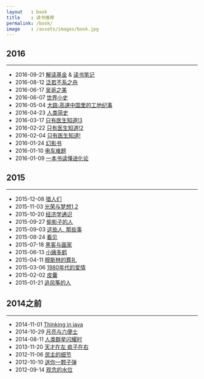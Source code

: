 ```yaml
---
layout   : book
title    : 读书推荐
permalink: /book/
image    : /assets/images/book.jpg
---
```



## 2016
-------------------------------------------------------------------------------
  - 2016-09-21 [解读基金](https://book.douban.com/subject/2051332/) & [读书笔记]()
  - 2016-08-12 [泛若不系之舟](https://book.douban.com/subject/25920202/)
  - 2016-06-17 [吴哥之美](https://book.douban.com/subject/25918820/)
  - 2016-06-07 [世界小史](https://book.douban.com/subject/26292964/)
  - 2016-05-04 [大路:高速中国里的工地纪事](https://book.douban.com/subject/26666589/)
  - 2016-04-23 [人类简史](https://book.douban.com/subject/25985021/)
  - 2016-03-17 [只有医生知道!3](https://book.douban.com/subject/26680437/)
  - 2016-02-22 [只有医生知道!2](https://book.douban.com/subject/25747217/)
  - 2016-02-04 [只有医生知道!](https://book.douban.com/subject/20431965/)
  - 2016-01-24 [幻影书](https://book.douban.com/subject/10549078/)
  - 2016-01-10 [电车难题](https://book.douban.com/subject/25923695/) 
  - 2016-01-09 [一本书读懂进化论](https://book.douban.com/subject/26591316/)

## 2015
-------------------------------------------------------------------------------
  - 2015-12-08 [猎人们](https://book.douban.com/subject/11580824/)
  - 2015-11-03 [光荣与梦想1,2](https://book.douban.com/subject/26314954/)
  - 2015-10-20 [经济学通识](https://book.douban.com/subject/26582558/)
  - 2015-09-27 [偷影子的人](https://book.douban.com/subject/10763902/)
  - 2015-09-03 [这些人, 那些事](https://book.douban.com/subject/6388661/)
  - 2015-08-24 [看见](https://book.douban.com/subject/20427187/)
  - 2015-07-18 [黑客与画家](https://book.douban.com/subject/6021440/)
  - 2015-06-13 [小姨多鹤](https://book.douban.com/subject/3012517/)
  - 2015-04-11 [穆斯林的葬礼](https://book.douban.com/subject/1082334/)
  - 2015-03-06 [1980年代的爱情](https://book.douban.com/subject/25696089/)
  - 2015-02-02 [皮囊](https://book.douban.com/subject/26278687/)
  - 2015-01-21 [追风筝的人](https://book.douban.com/subject/1770782/)

## 2014之前
-------------------------------------------------------------------------------
  - 2014-11-01 [Thinking in java](https://book.douban.com/subject/2130190/)
  - 2014-10-29 [月亮与六便士](https://book.douban.com/subject/1858513/)
  - 2014-08-11 [人类群星闪耀时](https://book.douban.com/subject/1083762/)
  - 2013-11-20 [天才在左 疯子在右](https://book.douban.com/subject/4242172/)
  - 2012-11-06 [民主的细节](https://book.douban.com/subject/3813669/)
  - 2012-10-10 [送你一颗子弹](https://book.douban.com/subject/4238362/)
  - 2012-09-14 [观念的水位](https://book.douban.com/subject/20463108/)
